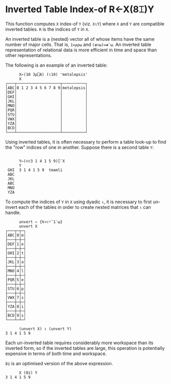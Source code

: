 
<!-- Hidden search keywords -->
<div style="display: none;">
  8⌶
</div>






<h1 class="heading"><span class="name">Inverted Table Index-of</span> <span class="command">R←X(8⌶)Y</span></h1>



This function computes `X` index-of `Y` (viz. `X⍳Y`) where `X` and `Y` are compatible inverted tables. `R` is the indices of `Y` in `X`.


An inverted table is a (nested) vector all of whose items have the same number of major cells. That is, `1=⍴⍴⍵` and `(≢⊃⍵)=≢¨⍵`. An inverted table representation of relational data is more efficient in time and space than other representations.



The following is an example of an inverted table:
```apl
      X←(10 3⍴⎕A) (⍳10) 'metalepsis'
      X
┌───┬───────────────────┬──────────┐
│ABC│0 1 2 3 4 5 6 7 8 9│metalepsis│
│DEF│                   │          │
│GHI│                   │          │
│JKL│                   │          │
│MNO│                   │          │
│PQR│                   │          │
│STU│                   │          │
│VWX│                   │          │
│YZA│                   │          │
│BCD│                   │          │
└───┴───────────────────┴──────────┘
```


Using inverted tables, it is often necessary to perform a table look-up to find the "row" indices of one in another. Suppose there is a second table `Y`:
```apl

      Y←(⊂⊂3 1 4 1 5 9)⌷¨X
      Y
 GHI  3 1 4 1 5 9  tmamli 
 ABC                      
 JKL                      
 ABC                      
 MNO                      
 YZA  
```



To compute the indices of   `Y` in `X`  using dyadic `⍳`, it is necessary to first un-invert each of the tables in order to create nested matrices that `⍳` can handle.
```apl
      unvert ← {⍉↑⊂⍤¯1¨⍵}
      unvert X
┌───┬─┬─┐
│ABC│0│m│
├───┼─┼─┤
│DEF│1│e│
├───┼─┼─┤
│GHI│2│t│
├───┼─┼─┤
│JKL│3│a│
├───┼─┼─┤
│MNO│4│l│
├───┼─┼─┤
│PQR│5│e│
├───┼─┼─┤
│STU│6│p│
├───┼─┼─┤
│VWX│7│s│
├───┼─┼─┤
│YZA│8│i│
├───┼─┼─┤
│BCD│9│s│
└───┴─┴─┘

      (unvert X) ⍳ (unvert Y)
3 1 4 1 5 9
```




Each un-inverted table requires considerably more workspace than its inverted form, so if the inverted tables are large, this operation is potentially expensive in terms of both time and workspace.


`8⌶` is an optimised version of the above expression.
```apl
      X (8⌶) Y
3 1 4 1 5 9
```




